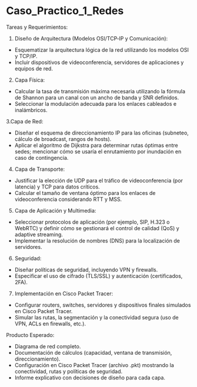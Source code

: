 # Caso_Practico_1_Redes
Tareas y Requerimientos:

1. Diseño de Arquitectura (Modelos OSI/TCP‑IP y Comunicación):

- Esquematizar la arquitectura lógica de la red utilizando los modelos OSI y TCP/IP.
- Incluir dispositivos de videoconferencia, servidores de aplicaciones y equipos de red.


2. Capa Física:
- Calcular la tasa de transmisión máxima necesaria utilizando la fórmula de Shannon para un canal con un ancho de banda y SNR definidos.
- Seleccionar la modulación adecuada para los enlaces cableados e inalámbricos.

3.Capa de Red:
- Diseñar el esquema de direccionamiento IP para las oficinas (subneteo, cálculo de broadcast, rangos de hosts).
- Aplicar el algoritmo de Dijkstra para determinar rutas óptimas entre sedes; mencionar cómo se usaría el enrutamiento por inundación en caso de contingencia.

4. Capa de Transporte:
- Justificar la elección de UDP para el tráfico de videoconferencia (por latencia) y TCP para datos críticos.
- Calcular el tamaño de ventana óptimo para los enlaces de videoconferencia considerando RTT y MSS.

5. Capa de Aplicación y Multimedia:
- Seleccionar protocolos de aplicación (por ejemplo, SIP, H.323 o WebRTC) y definir cómo se gestionará el control de calidad (QoS) y adaptive streaming.
- Implementar la resolución de nombres (DNS) para la localización de servidores.

6. Seguridad:
- Diseñar políticas de seguridad, incluyendo VPN y firewalls.
- Especificar el uso de cifrado (TLS/SSL) y autenticación (certificados, 2FA).

7. Implementación en Cisco Packet Tracer:
- Configurar routers, switches, servidores y dispositivos finales simulados en Cisco Packet Tracer.
- Simular las rutas, la segmentación y la conectividad segura (uso de VPN, ACLs en firewalls, etc.).

Producto Esperado:
- Diagrama de red completo.
- Documentación de cálculos (capacidad, ventana de transmisión, direccionamiento).
- Configuración en Cisco Packet Tracer (archivo .pkt) mostrando la conectividad, rutas y políticas de seguridad.
- Informe explicativo con decisiones de diseño para cada capa.

